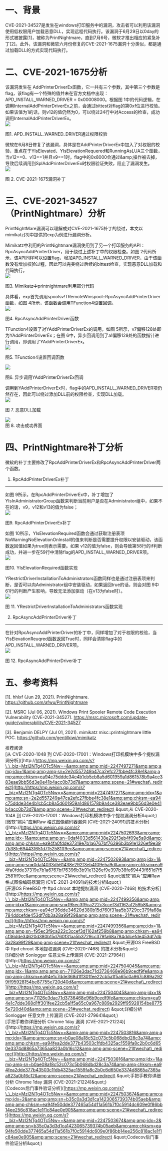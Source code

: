 **一、背景**
========

CVE-2021-34527是发生在windows打印服务中的漏洞，攻击者可以利用该漏洞使用低权限用户加载恶意DLL，实现远程代码执行。该漏洞于6月29日以0day的形式被披露\[1\]，被称为PrintNightmare，直到7月6号，微软才推出相应的紧急补丁\[2\]。此外，该漏洞和微软六月份修复的CVE-2021-1675漏洞十分类似，都是通过加载DLL的方式实现代码执行。

**二、CVE-2021-1675分析**
=====================

该漏洞发生在 AddPrinterDriverEx函数，它一共有三个参数，其中第三个参数是flag，该flag有一个特殊的值并未在官方文档中出现：APD\_INSTALL\_WARNED\_DRIVER = 0x00008000。根据图 1中的代码逻辑，在调用InternalAddPrinterDriverEx之前，会通过bittest对flag的第0xf位进行校验。如果该值为1的话，则v12的值仍然为0，可以绕过24行中对Access的检查，成功调用InternalAddPrinterDriverEx。  
[![](https://shs3.b.qianxin.com/attack_forum/2021/07/attach-db7dd4d8bfd80ee978abe6e1407b67b55e5b8c1b.jpg)](https://shs3.b.qianxin.com/attack_forum/2021/07/attach-db7dd4d8bfd80ee978abe6e1407b67b55e5b8c1b.jpg)

图1. APD\_INSTALL\_WARNED\_DRIVER通过权限校验

微软在6月8日修复了该漏洞，具体是在AddPrinterDriverEx中加入了对权限的校验，重点在于YIsElevated、YIsElevationRequered和RunningAsLUA三个函数，当v12==0、v13==1并且v9==1时，flag中的0x8000会通过&amp;amp;操作被去掉，导致后续调用到SplAddPrinterDriverEx时权限验证失败，阻止了漏洞发生。  
[![](https://shs3.b.qianxin.com/attack_forum/2021/07/attach-8e159d3cdcf0300fbb23c4298a3b319503f1072f.png)](https://shs3.b.qianxin.com/attack_forum/2021/07/attach-8e159d3cdcf0300fbb23c4298a3b319503f1072f.png)

图 2. CVE-2021-1675漏洞补丁

**三、CVE-2021-34527（PrintNightmare）分析**
======================================

PrintNightMare漏洞可以理解成对CVE-2021-1675补丁的绕过，本文以mimikatz\[3\]中提供的exp为例进行漏洞分析。

Mimikatz中利用的PrintNightmare漏洞使用到了另一个打印服务的API：RpcAsyncAddPrinterDriver，用于绕过上述补丁中的权限检查。如图 2代码所示，该API同样可以设置flag，增加APD\_INSTALL\_WARNED\_DRIVER，由于该函数没有增加校验过程，因此可以完美绕过后续的bittest检查，实现恶意DLL加载和代码执行。  
[![](https://shs3.b.qianxin.com/attack_forum/2021/07/attach-e378efa0e46228e0bc0e108ff47698c918cb1f12.png)](https://shs3.b.qianxin.com/attack_forum/2021/07/attach-e378efa0e46228e0bc0e108ff47698c918cb1f12.png)

图3. Mimikatz中printnightmare利用部分代码

具体看，exp首先调用spoolsv!TRemoteWinspool::RpcAsyncAddPrinterDriver函数，如图 4所示，该函数会调用TFunction4设置回调。  
[![](https://shs3.b.qianxin.com/attack_forum/2021/07/attach-5a6876753caea3e5df3b403ffd25f41e6ae92ae4.png)](https://shs3.b.qianxin.com/attack_forum/2021/07/attach-5a6876753caea3e5df3b403ffd25f41e6ae92ae4.png)

图4. RpcAsyncAddPrinterDriver函数

TFunction4设置了对YAddPrinterDriverEx的调用，如图 5所示，v7偏移128处即为YAddPrinterDriverEx；在图 6中，异步回调用到了a1偏移128处的函数指针进行调用，即调用了YAddPrinterDriverEx。  
[![](https://shs3.b.qianxin.com/attack_forum/2021/07/attach-8f048ec08affbc59cd482123b5ff28731bda43db.jpg)](https://shs3.b.qianxin.com/attack_forum/2021/07/attach-8f048ec08affbc59cd482123b5ff28731bda43db.jpg)

图5. TFunction4设置回调函数

[![](https://shs3.b.qianxin.com/attack_forum/2021/07/attach-487004f9e377076d08d2a8bff740c762df470b29.png)](https://shs3.b.qianxin.com/attack_forum/2021/07/attach-487004f9e377076d08d2a8bff740c762df470b29.png)

图6. 异步调用YAddPrinterDriverEx回调

调用到YAddPrinterDriverEx时，flag中的APD\_INSTALL\_WARNED\_DRIVER项仍然存在，因此可以绕过添加DLL前的权限检查，实现DLL加载。  
[![](https://shs3.b.qianxin.com/attack_forum/2021/07/attach-f1811f5dbd1375c862a473c7b9ce0afdfbf3404a.png)](https://shs3.b.qianxin.com/attack_forum/2021/07/attach-f1811f5dbd1375c862a473c7b9ce0afdfbf3404a.png)

图 7. 恶意DLL加载

[![](https://shs3.b.qianxin.com/attack_forum/2021/07/attach-23b129105af517549494e133450977848ac03a2b.jpg)](https://shs3.b.qianxin.com/attack_forum/2021/07/attach-23b129105af517549494e133450977848ac03a2b.jpg)  
图 8. 攻击成功界面

**四、PrintNightmare补丁分析**
========================

微软的补丁主要修改了RpcAddPrinterDriverEx和RpcAsyncAddPrinterDriver两个函数。

1. RpcAddPrinterDriverEx补丁
--------------------------

如图 9所示，在RpcAddPrinterDriverEx中，补丁增加了YIsInAdministratorGroup函数来判断当前用户是否在Administrator组中，如果不在的话，v9，v12和v13的值为false；  
[![](https://shs3.b.qianxin.com/attack_forum/2021/07/attach-6b43e729821c60f944febbae75e0bfdca2a64d82.png)](https://shs3.b.qianxin.com/attack_forum/2021/07/attach-6b43e729821c60f944febbae75e0bfdca2a64d82.png)

图9. RpcAddPrinterDriverEx补丁

如图 10所示，YIsElevationRequired函数会通过获取注册表项NoWarningNoElevationOnInstall的值来判断是否需要提升权限以安装驱动，该函数返回值如果为true则表示需要。如果 v12的值为false，则会导致第58行的if判断成功，并进一步在59行中清除flag的APD\_INSTALL\_WARNED\_DRIVER项。  
[![](https://shs3.b.qianxin.com/attack_forum/2021/07/attach-c25a0a419f4a569686ea8b0de079a4498a463d36.png)](https://shs3.b.qianxin.com/attack_forum/2021/07/attach-c25a0a419f4a569686ea8b0de079a4498a463d36.png)

图10. YIsElevationRequired函数实现

YRestrictDriverInstallationToAdministrators函数同样也是通过注册表项来判断，是否可以向Administrator组中安装驱动，如果返回true的话，则会对图 9中61行的判断产生影响，导致无法添加驱动（在v13为false时）。  
[![](https://shs3.b.qianxin.com/attack_forum/2021/07/attach-47ad59b72bec45cf519f4a1958236c61a786079f.png)](https://shs3.b.qianxin.com/attack_forum/2021/07/attach-47ad59b72bec45cf519f4a1958236c61a786079f.png)

图 11. YRestrictDriverInstallationToAdministrators函数实现

2. RpcAsyncAddPrinterDriver补丁
-----------------------------

在针对RpcAsyncAddPrinterDriver的补丁中，同样增加了对于权限的校验，当YIsElevationReuqred函数返回True时，同样会清除flag中的APD\_INSTALL\_WARNED\_DRIVER项。  
[![](https://shs3.b.qianxin.com/attack_forum/2021/07/attach-274153ef140fbc2a9b0a6dc679ca571e0e9c2a70.png)](https://shs3.b.qianxin.com/attack_forum/2021/07/attach-274153ef140fbc2a9b0a6dc679ca571e0e9c2a70.png)

图 12. RpcAsyncAddPrinterDriver补丁

**五、参考资料**
==========

\[1\]. hhlxf (Jun 29, 2021). PrintNightmare. <https://github.com/afwu/PrintNightmare>

\[2\]. MSRC (Jul 06, 2021). Windows Print Spooler Remote Code Execution Vulnerability (CVE-2021-34527). <https://msrc.microsoft.com/update-guide/vulnerability/CVE-2021-34527>

\[3\]. Benjamin DELPY (Jul 01, 2021). mimikatz misc::printnightmare little POC. <https://github.com/gentilkiwi/mimikatz>

推荐阅读  
\[从 CVE-2020-1048 到 CVE-2020-17001：Windows打印机模块中多个提权漏洞分析\]([http://https://mp.weixin.qq.com/s?\_\_biz=MzI2NTg4OTc5Nw==&amp;amp;amp;mid=2247497271&amp;amp;amp;idx=1&amp;amp;amp;sn=2e2d557249a47ca2efc27fbbe4fc38e1&amp;amp;amp;chksm=ea94c75ddde34e4b1cb5cb8a5d601959a1d861578b9a4ce383eae9bb56d3e0e41b4acc0b73d7&amp;amp;amp;scene=21#wechat\_redirect](http://https//mp.weixin.qq.com/s?__biz=MzI2NTg4OTc5Nw==&amp;amp;mid=2247497271&amp;amp;idx=1&amp;amp;sn=2e2d557249a47ca2efc27fbbe4fc38e1&amp;amp;chksm=ea94c75ddde34e4b1cb5cb8a5d601959a1d861578b9a4ce383eae9bb56d3e0e41b4acc0b73d7&amp;amp;scene=21#wechat_redirect) &amp;quot;从 CVE-2020-1048 到 CVE-2020-17001：Windows打印机模块中多个提权漏洞分析&amp;quot;)  
\[微软“照片”应用Raw 格式图像编码器漏洞 (CVE-2021-24091)的技术分析\]([http://https://mp.weixin.qq.com/s?\_\_biz=MzI2NTg4OTc5Nw==&amp;amp;amp;mid=2247502693&amp;amp;amp;idx=1&amp;amp;amp;sn=0daf4033d561438e292f3eb4f09e5a9d&amp;amp;amp;chksm=ea94fa0fdde37319e7b1a6767bf76396b3b91e1326ef9e397b38fe69443f651d7f52581ff9ec&amp;amp;amp;scene=21#wechat\_redirect](http://https//mp.weixin.qq.com/s?__biz=MzI2NTg4OTc5Nw==&amp;amp;mid=2247502693&amp;amp;idx=1&amp;amp;sn=0daf4033d561438e292f3eb4f09e5a9d&amp;amp;chksm=ea94fa0fdde37319e7b1a6767bf76396b3b91e1326ef9e397b38fe69443f651d7f52581ff9ec&amp;amp;scene=21#wechat_redirect) &amp;quot;微软“照片”应用Raw 格式图像编码器漏洞 (CVE-2021-24091)的技术分析&amp;quot;)  
\[开源OS FreeBSD 中 ftpd chroot 本地提权漏洞 (CVE-2020-7468) 的技术分析\]([http://https://mp.weixin.qq.com/s?\_\_biz=MzI2NTg4OTc5Nw==&amp;amp;amp;mid=2247499356&amp;amp;amp;idx=1&amp;amp;amp;sn=f95ec3f9ca222c3ccef3d1162af259b8&amp;amp;amp;chksm=ea94cf36dde34620d380b15d760f31aa5b3729cc379fa68a784ddcefde453df7db3a28a99f29&amp;amp;amp;scene=21#wechat\_redirect](http://https//mp.weixin.qq.com/s?__biz=MzI2NTg4OTc5Nw==&amp;amp;mid=2247499356&amp;amp;idx=1&amp;amp;sn=f95ec3f9ca222c3ccef3d1162af259b8&amp;amp;chksm=ea94cf36dde34620d380b15d760f31aa5b3729cc379fa68a784ddcefde453df7db3a28a99f29&amp;amp;scene=21#wechat_redirect) &amp;quot;开源OS FreeBSD 中 ftpd chroot 本地提权漏洞 (CVE-2020-7468) 的技术分析&amp;quot;)  
\[详细分析 Sonlogger 任意文件上传漏洞 (CVE-2021-27964)\]([http://https://mp.weixin.qq.com/s?\_\_biz=MzI2NTg4OTc5Nw==&amp;amp;amp;mid=2247504045&amp;amp;amp;idx=1&amp;amp;amp;sn=71126e3dac71d3736468e96b9cedf9fe&amp;amp;amp;chksm=ea94e1c7dde368d1ff301fee22cb5a1f5a65c0a967c889a2929ff95928154be87755e720d40d&amp;amp;amp;scene=21#wechat\_redirect](http://https//mp.weixin.qq.com/s?__biz=MzI2NTg4OTc5Nw==&amp;amp;mid=2247504045&amp;amp;idx=1&amp;amp;sn=71126e3dac71d3736468e96b9cedf9fe&amp;amp;chksm=ea94e1c7dde368d1ff301fee22cb5a1f5a65c0a967c889a2929ff95928154be87755e720d40d&amp;amp;scene=21#wechat_redirect) &amp;quot;详细分析 Sonlogger 任意文件上传漏洞 (CVE-2021-27964)&amp;quot;)  
\[手把手教你详细分析 Chrome 1day 漏洞 (CVE-2021-21224)\]([http://https://mp.weixin.qq.com/s?\_\_biz=MzI2NTg4OTc5Nw==&amp;amp;amp;mid=2247503816&amp;amp;amp;idx=1&amp;amp;amp;sn=b0ae08a18c52c073c5b068dbd28c3a74&amp;amp;amp;chksm=ea94fea2dde377b43503c1fdb4325ac1559fa8c2b0c6d650e3374d8865a7365aa823a0b16c12&amp;amp;amp;scene=21#wechat\_redirect](http://https//mp.weixin.qq.com/s?__biz=MzI2NTg4OTc5Nw==&amp;amp;mid=2247503816&amp;amp;idx=1&amp;amp;sn=b0ae08a18c52c073c5b068dbd28c3a74&amp;amp;chksm=ea94fea2dde377b43503c1fdb4325ac1559fa8c2b0c6d650e3374d8865a7365aa823a0b16c12&amp;amp;scene=21#wechat_redirect) &amp;quot;手把手教你详细分析 Chrome 1day 漏洞 (CVE-2021-21224)&amp;quot;)  
\[Codecov后门事件验证分析\]([https://mp.weixin.qq.com/s?\_\_biz=MzI2NTg4OTc5Nw==&amp;amp;amp;mid=2247503674&amp;amp;amp;idx=2&amp;amp;amp;sn=b35c0a3d3d1ca1423065739374b05aeb&amp;amp;amp;chksm=ea94fe50dde377465a54d11a561b7f0c5914dc609e0f86bb14ee256c818ac1e1f1c84ae0e905&amp;amp;amp;scene=21#wechat\_redirect](https://mp.weixin.qq.com/s?__biz=MzI2NTg4OTc5Nw==&amp;amp;mid=2247503674&amp;amp;idx=2&amp;amp;sn=b35c0a3d3d1ca1423065739374b05aeb&amp;amp;chksm=ea94fe50dde377465a54d11a561b7f0c5914dc609e0f86bb14ee256c818ac1e1f1c84ae0e905&amp;amp;scene=21#wechat_redirect) &amp;quot;Codecov后门事件验证分析&amp;quot;)